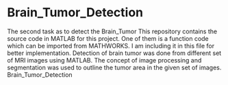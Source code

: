 # Brain_Tumor_Detection
The second task as to detect the Brain_Tumor 
This repository contains the source code in MATLAB for this project. One of them is a function code which can be imported from MATHWORKS. I am including it in this file for better implementation. Detection of brain tumor was done from different set of MRI images using MATLAB. The concept of image processing and segmentation was used to outline the tumor area in the given set of images.
Brain_Tumor_Detection
